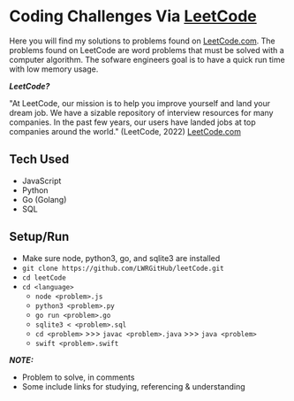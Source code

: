 # Coding Challenges Via [LeetCode](https://leetcode.com) 

Here you will find my solutions to problems found on [LeetCode.com](https://leetcode.com). The problems found on LeetCode are word problems that must be solved with a computer algorithm. The sofware engineers goal is to have a quick run time with low memory usage.


***LeetCode?***

"At LeetCode, our mission is to help you improve yourself and land your dream job. We have a sizable repository of interview resources for many companies. In the past few years, our users have landed jobs at top companies around the world." (LeetCode, 2022) [LeetCode.com](https://leetcode.com)


## Tech Used
- JavaScript
- Python
- Go (Golang)
- SQL
<!-- - Java -->


## Setup/Run
- Make sure node, python3, go, and sqlite3 are installed
- `git clone https://github.com/LWRGitHub/leetCode.git`
- `cd leetCode`
- `cd <language>`
    - `node <problem>.js`
    - `python3 <problem>.py`
    - `go run <problem>.go`
    - `sqlite3 < <problem>.sql`
    - `cd <problem>` >>> `javac <problem>.java` >>> `java <problem>`
    - `swift <problem>.swift`


***NOTE:***
- Problem to solve, in comments 
- Some include links for studying, referencing & understanding